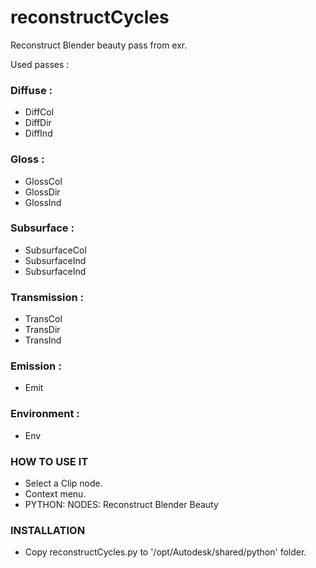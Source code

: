# reconstructCycles

Reconstruct Blender beauty pass from exr.

Used passes :

### Diffuse :
- DiffCol
- DiffDir
- DiffInd

### Gloss :
- GlossCol
- GlossDir
- GlossInd

### Subsurface :
- SubsurfaceCol
- SubsurfaceInd
- SubsurfaceInd

### Transmission :
- TransCol
- TransDir
- TransInd

### Emission :
- Emit

### Environment :
- Env

### HOW TO USE IT

* Select a Clip node.
* Context menu.
* PYTHON: NODES: Reconstruct Blender Beauty

### INSTALLATION

* Copy reconstructCycles.py to '/opt/Autodesk/shared/python' folder.
